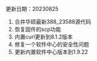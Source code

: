 更新日期：20230825

1. 合并华硕最新388_23588源代码
2. 恢复固件的scp功能
3. 内置curl更新到8.1.2版本
4. 修复一个软件中心的安全性问题
5. 更新内置软件中心版本到1.9.22


